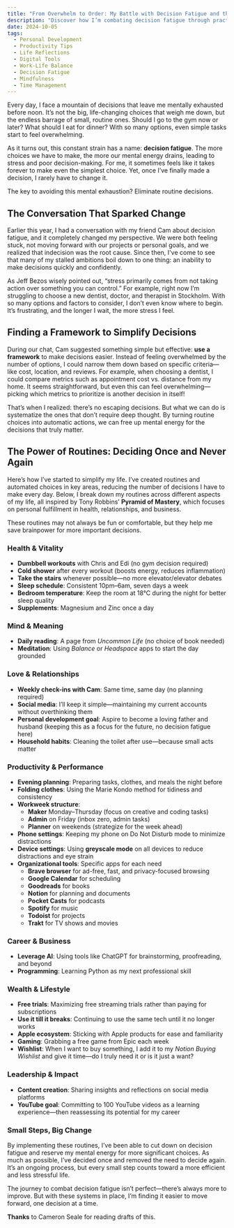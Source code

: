 ```yaml
---
title: "From Overwhelm to Order: My Battle with Decision Fatigue and the Systems That Help"
description: "Discover how I’m combating decision fatigue through practical systems and routines. From health to productivity, I share my strategies for simplifying choices and freeing up mental energy for what truly matters."
date: 2024-10-05
tags:
  - Personal Development
  - Productivity Tips
  - Life Reflections
  - Digital Tools
  - Work-Life Balance
  - Decision Fatigue
  - Mindfulness
  - Time Management
---
```

Every day, I face a mountain of decisions that leave me mentally exhausted before noon. It’s not the big, life-changing choices that weigh me down, but the endless barrage of small, routine ones. Should I go to the gym now or later? What should I eat for dinner? With so many options, even simple tasks start to feel overwhelming.

As it turns out, this constant strain has a name: **decision fatigue**. The more choices we have to make, the more our mental energy drains, leading to stress and poor decision-making. For me, it sometimes feels like it takes forever to make even the simplest choice. Yet, once I’ve finally made a decision, I rarely have to change it.

The key to avoiding this mental exhaustion? Eliminate routine decisions.

## The Conversation That Sparked Change

Earlier this year, I had a conversation with my friend Cam about decision fatigue, and it completely changed my perspective. We were both feeling stuck, not moving forward with our projects or personal goals, and we realized that indecision was the root cause. Since then, I've come to see that many of my stalled ambitions boil down to one thing: an inability to make decisions quickly and confidently.

As Jeff Bezos wisely pointed out, “stress primarily comes from not taking action over something you can control.” For example, right now I’m struggling to choose a new dentist, doctor, and therapist in Stockholm. With so many options and factors to consider, I don’t even know where to begin. It’s frustrating, and the longer I wait, the more stress I feel.

## Finding a Framework to Simplify Decisions

During our chat, Cam suggested something simple but effective: **use a framework** to make decisions easier. Instead of feeling overwhelmed by the number of options, I could narrow them down based on specific criteria—like cost, location, and reviews. For example, when choosing a dentist, I could compare metrics such as appointment cost vs. distance from my home. It seems straightforward, but even this can feel overwhelming—picking which metrics to prioritize is another decision in itself!

That’s when I realized: there’s no escaping decisions. But what we can do is systematize the ones that don’t require deep thought. By turning routine choices into automatic actions, we can free up mental energy for the decisions that truly matter.

## The Power of Routines: Deciding Once and Never Again

Here’s how I’ve started to simplify my life. I’ve created routines and automated choices in key areas, reducing the number of decisions I have to make every day. Below, I break down my routines across different aspects of my life, all inspired by Tony Robbins’ **Pyramid of Mastery**, which focuses on personal fulfillment in health, relationships, and business.

These routines may not always be fun or comfortable, but they help me save brainpower for more important decisions.

### Health & Vitality

- **Dumbbell workouts** with Chris and Edi (no gym decision required)
- **Cold shower** after every workout (boosts energy, reduces inflammation)
- **Take the stairs** whenever possible—no more elevator/elevator debates
- **Sleep schedule**: Consistent 10pm–6am, seven days a week
- **Bedroom temperature**: Keep the room at 18°C during the night for better sleep quality
- **Supplements**: Magnesium and Zinc once a day

### Mind & Meaning

- **Daily reading**: A page from *Uncommon Life* (no choice of book needed)
- **Meditation**: Using *Balance* or *Headspace* apps to start the day grounded

### Love & Relationships

- **Weekly check-ins with Cam**: Same time, same day (no planning required)
- **Social media**: I’ll keep it simple—maintaining my current accounts without overthinking them
- **Personal development goal**: Aspire to become a loving father and husband (keeping this as a focus for the future, no decision fatigue here)
- **Household habits**: Cleaning the toilet after use—because small acts matter

### Productivity & Performance

- **Evening planning**: Preparing tasks, clothes, and meals the night before
- **Folding clothes**: Using the Marie Kondo method for tidiness and consistency
- **Workweek structure**:
    - **Maker** Monday–Thursday (focus on creative and coding tasks)
    - **Admin** on Friday (inbox zero, admin tasks)
    - **Planner** on weekends (strategize for the week ahead)
- **Phone settings**: Keeping my phone on Do Not Disturb mode to minimize distractions
- **Device settings**: Using **greyscale mode** on all devices to reduce distractions and eye strain
- **Organizational tools**: Specific apps for each need
    - **Brave browser** for ad-free, fast, and privacy-focused browsing
    - **Google Calendar** for scheduling
    - **Goodreads** for books
    - **Notion** for planning and documents
    - **Pocket Casts** for podcasts
    - **Spotify** for music
    - **Todoist** for projects
    - **Trakt** for TV shows and movies

### Career & Business

- **Leverage AI**: Using tools like ChatGPT for brainstorming, proofreading, and beyond
- **Programming**: Learning Python as my next professional skill

### Wealth & Lifestyle

- **Free trials**: Maximizing free streaming trials rather than paying for subscriptions
- **Use it till it breaks**: Continuing to use the same tech until it no longer works
- **Apple ecosystem**: Sticking with Apple products for ease and familiarity
- **Gaming**: Grabbing a free game from Epic each week
- **Wishlist**: When I want to buy something, I add it to my *Notion Buying Wishlist* and give it time—do I truly need it or is it just a want?

### Leadership & Impact

- **Content creation**: Sharing insights and reflections on social media platforms
- **YouTube goal**: Committing to 100 YouTube videos as a learning experience—then reassessing its potential for my career

### Small Steps, Big Change

By implementing these routines, I’ve been able to cut down on decision fatigue and reserve my mental energy for more significant choices. As much as possible, I’ve decided once and removed the need to decide again. It’s an ongoing process, but every small step counts toward a more efficient and less stressful life.

The journey to combat decision fatigue isn’t perfect—there’s always more to improve. But with these systems in place, I’m finding it easier to move forward, one decision at a time.

**Thanks** to Cameron Seale for reading drafts of this.
